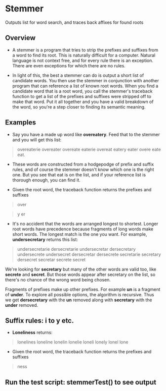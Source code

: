 # Stemmer
Outputs list for word search, and traces back affixes for found roots

## Overview
* A stemmer is a program that tries to strip the prefixes and suffixes from a word to find its root.  This is naturally difficult for a computer.  Natural language is not context free, and for every rule there is an exception.  There are even exceptions for which there are no rules.  

* In light of this, the best a stemmer can do is output a short list of candidate words.  You then use the stemmer in conjunction with another program that can reference a list of known root words.  When you find a candidate word that is a root word, you call the stemmer's traceback function to get a list of the prefixes and suffixes were stripped off to make that word.  Put it all together and you have a valid breakdown of the word, so you're a step closer to finding its semantic meaning.

## Examples
* Say you have a made up word like **overeatery**.  Feed that to the stemmer and you will get this list:
> overeaterie
overeater
overeate
eaterie
overeat
eatery
eater
overe
eate
eat.

* These words are constructed from a hodgepodge of prefix and suffix rules, and of course the stemmer doesn't know which one is the right one.  But you see that eat is on the list, and if your reference list is thorough enough, you can find it.

* Given the root word, the traceback function returns the prefixes and suffixes
> over

> y
er

* It's no accident that the words are arranged longest to shortest.  Longer root words have precedence because fragments of long words make short words.  The longest match is the one you want.  For example, **undersecretary** returns this list:

> undersecretarie
dersecretarie
undersecretar
dersecretary
undersecrete
undersecret
dersecretar
dersecrete
secretarie
secretary
dersecret
secretar
secrete
secret

We're looking for **secretary** but many of the other words are valid too, like **secrete** and **secret**.  But those words appear after secretary on the list, so there's no chance of the wrong word being chosen.

Fragments of prefixes make up other prefixes.  For example **un** is a fragment of **under**.  To explore all possible options, the algorithm is recursive.  Thus we get **dersecretary** with the **un** removed along with **secretary** with the **under** removed.

## Suffix rules: i to y etc.
* **Loneliness** returns:
>lonelines
loneline
lonelin
lonelie
loneli
lonely
lonel
lone

* Given the root word, the traceback function returns the prefixes and suffixes
> ness

## Run the test script: stemmerTest() to see output
